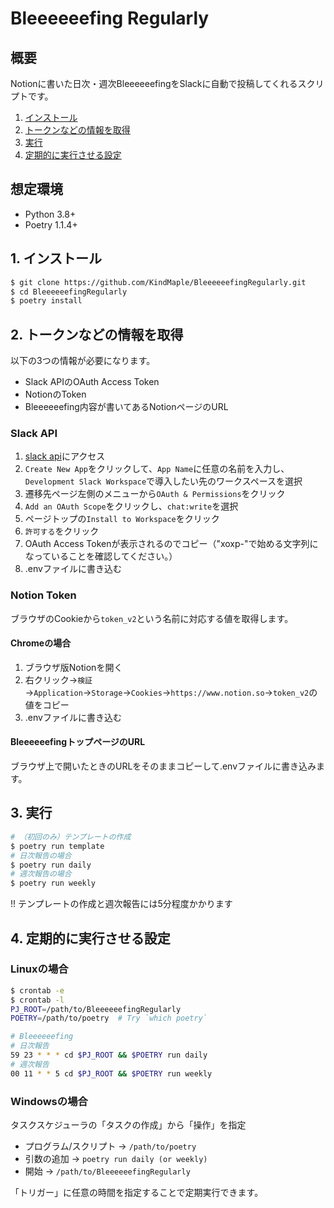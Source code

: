 # Bleeeeeefing Regularly

## 概要

Notionに書いた日次・週次BleeeeeefingをSlackに自動で投稿してくれるスクリプトです。

1. [インストール](#1-インストール)
2. [トークンなどの情報を取得](#2-トークンなどの情報を取得)
3. [実行](#3-実行)
4. [定期的に実行させる設定](#4-定期的に実行させる設定)

## 想定環境

- Python 3.8+
- Poetry 1.1.4+

## 1. インストール

```bash
$ git clone https://github.com/KindMaple/BleeeeeefingRegularly.git
$ cd BleeeeeefingRegularly
$ poetry install
```

## 2. トークンなどの情報を取得

以下の3つの情報が必要になります。

- Slack APIのOAuth Access Token
- NotionのToken
- Bleeeeeefing内容が書いてあるNotionページのURL

### Slack API

1. [slack api](https://api.slack.com/apps)にアクセス
2. `Create New App`をクリックして、`App Name`に任意の名前を入力し、`Development Slack Workspace`で導入したい先のワークスペースを選択
3. 遷移先ページ左側のメニューから`OAuth & Permissions`をクリック
4. `Add an OAuth Scope`をクリックし、`chat:write`を選択
5. ページトップの`Install to Workspace`をクリック
6. `許可する`をクリック
7. OAuth Access Tokenが表示されるのでコピー（"xoxp-"で始める文字列になっていることを確認してください。）
8. .envファイルに書き込む

### Notion Token

ブラウザのCookieから`token_v2`という名前に対応する値を取得します。

#### Chromeの場合

1. ブラウザ版Notionを開く
2. 右クリック→`検証`→`Application`→`Storage`→`Cookies`→`https://www.notion.so`→`token_v2`の値をコピー
3. .envファイルに書き込む

#### BleeeeeefingトップページのURL

ブラウザ上で開いたときのURLをそのままコピーして.envファイルに書き込みます。

## 3. 実行

```bash
# （初回のみ）テンプレートの作成
$ poetry run template
# 日次報告の場合
$ poetry run daily
# 週次報告の場合
$ poetry run weekly
```

!! テンプレートの作成と週次報告には5分程度かかります

## 4. 定期的に実行させる設定

### Linuxの場合

```bash
$ crontab -e
$ crontab -l
PJ_ROOT=/path/to/BleeeeeefingRegularly
POETRY=/path/to/poetry  # Try `which poetry`

# Bleeeeeefing
# 日次報告
59 23 * * * cd $PJ_ROOT && $POETRY run daily
# 週次報告
00 11 * * 5 cd $PJ_ROOT && $POETRY run weekly
```

### Windowsの場合

タスクスケジューラの「タスクの作成」から「操作」を指定
- プログラム/スクリプト → `/path/to/poetry`
- 引数の追加 → `poetry run daily (or weekly)`
- 開始 → `/path/to/BleeeeeefingRegularly`

「トリガー」に任意の時間を指定することで定期実行できます。